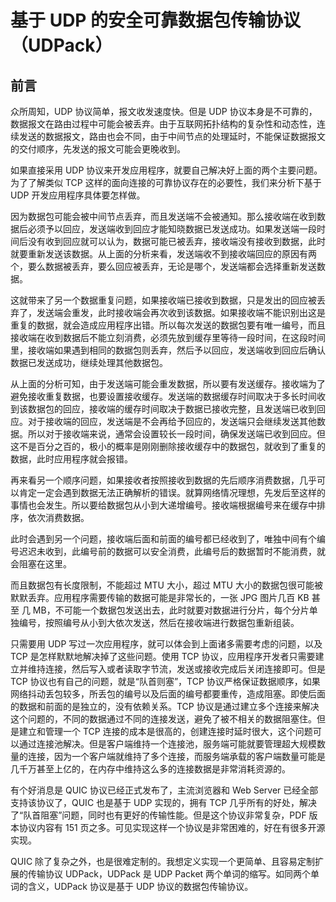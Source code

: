 # 基于 UDP 的安全可靠数据包传输协议（UDPack）

## 前言

众所周知，UDP 协议简单，报文收发速度快。但是 UDP 协议本身是不可靠的，数据报文在路由过程中可能会被丢弃。由于互联网拓扑结构的复杂性和动态性，连续发送的数据报文，路由也会不同，由于中间节点的处理延时，不能保证数据报文的交付顺序，先发送的报文可能会更晚收到。

如果直接采用 UDP 协议来开发应用程序，就要自己解决好上面的两个主要问题。为了了解类似 TCP 这样的面向连接的可靠协议存在的必要性，我们来分析下基于 UDP 开发应用程序具体要怎样做。

因为数据包可能会被中间节点丢弃，而且发送端不会被通知。那么接收端在收到数据后必须予以回应，发送端收到回应才能知晓数据已发送成功。如果发送端一段时间后没有收到回应就可以认为，数据可能已被丢弃，接收端没有接收到数据，此时就要重新发送该数据。从上面的分析来看，发送端收不到接收端回应的原因有两个，要么数据被丢弃，要么回应被丢弃，无论是哪个，发送端都会选择重新发送数据。

这就带来了另一个数据重复问题，如果接收端已接收到数据，只是发出的回应被丢弃了，发送端会重发，此时接收端会再次收到该数据。如果接收端不能识别出这是重复的数据，就会造成应用程序出错。所以每次发送的数据包要有唯一编号，而且接收端在收到数据后不能立刻消费，必须先放到缓存里等待一段时间，在这段时间里，接收端如果遇到相同的数据包则丢弃，然后予以回应，发送端收到回应后确认数据已发送成功，继续处理其他数据包。

从上面的分析可知，由于发送端可能会重发数据，所以要有发送缓存。接收端为了避免接收重复数据，也要设置接收缓存。发送端的数据缓存时间取决于多长时间收到该数据包的回应，接收端的缓存时间取决于数据已接收完整，且发送端已收到回应。对于接收端的回应，发送端是不会再给予回应的，发送端只会继续发送其他数据。所以对于接收端来说，通常会设置较长一段时间，确保发送端已收到回应。但这不是百分之百的，极小的概率是刚刚删除接收缓存中的数据包，就收到了重复的数据，此时应用程序就会报错。

再来看另一个顺序问题，如果接收者按照接收到数据的先后顺序消费数据，几乎可以肯定一定会遇到数据无法正确解析的错误。就算网络情况理想，先发后至这样的事情也会发生。所以要给数据包从小到大递增编号。接收端根据编号来在缓存中排序，依次消费数据。

此时会遇到另一个问题，接收端后面和前面的编号都已经收到了，唯独中间有个编号迟迟未收到，此编号前的数据可以安全消费，此编号后的数据暂时不能消费，就会阻塞在这里。

而且数据包有长度限制，不能超过 MTU 大小，超过 MTU 大小的数据包很可能被默默丢弃。应用程序需要传输的数据可能是非常长的，一张 JPG 图片几百 KB 甚至 几 MB，不可能一个数据包发送出去，此时就要对数据进行分片，每个分片单独编号，按照编号从小到大依次发送，然后在接收端进行数据包重新组装。

只需要用 UDP 写过一次应用程序，就可以体会到上面诸多需要考虑的问题，以及 TCP 是怎样默默地解决掉了这些问题。使用 TCP 协议，应用程序开发者只需要建立并维持连接，然后写入或者读取字节流，发送或接收完成后关闭连接即可。但是 TCP 协议也有自己的问题，就是“队首则塞”，TCP 协议严格保证数据顺序，如果网络抖动丢包较多，所丢包的编号以及后面的编号都要重传，造成阻塞。即使后面的数据和前面的是独立的，没有依赖关系。TCP 协议是通过建立多个连接来解决这个问题的，不同的数据通过不同的连接发送，避免了被不相关的数据阻塞住。但是建立和管理一个 TCP 连接的成本是很高的，创建连接时延时很大，这个问题可以通过连接池解决。但是客户端维持一个连接池，服务端可能就要管理超大规模数量的连接，因为一个客户端就维持了多个连接，而服务端承载的客户端数量可能是几千万甚至上亿的，在内存中维持这么多的连接数据是非常消耗资源的。

有个好消息是 QUIC 协议已经正式发布了，主流浏览器和 Web Server 已经全部支持该协议了，QUIC 也是基于 UDP 实现的，拥有 TCP 几乎所有的好处，解决了“队首阻塞”问题，同时也有更好的传输性能。但是这个协议非常复杂，PDF 版本协议内容有 151 页之多。可见实现这样一个协议是非常困难的，好在有很多开源实现。

QUIC 除了复杂之外，也是很难定制的。我想定义实现一个更简单、且容易定制扩展的传输协议 UDPack，UDPack 是 UDP Packet 两个单词的缩写。如同两个单词的含义，UDPack 协议是基于 UDP 协议的数据包传输协议。